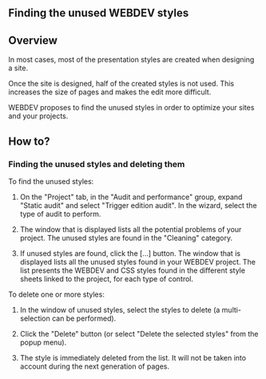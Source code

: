 


## Finding the unused WEBDEV styles
			



<a name="NOTE1"></a>
<a name="NOTE1_1"></a>


## Overview
<a name="overview_ELTTEXTE000096"></a>
In most cases, most of the presentation styles are created when designing a site.

Once the site is designed, half of the created styles is not used. This increases the size of pages and makes the edit more difficult.

WEBDEV proposes to find the unused styles in order to optimize your sites and your projects.

<a name="NOTE2"></a>
<a name="NOTE2_1"></a>


## How to?
<a name="how_ELTTEXTE000120"></a>


### Finding the unused styles and deleting them
<a name="finding_the_unused_styles_and_deleting_them_ELTPARAGRAPHE000022"></a>

To find the unused styles: 

1. On the "Project" tab, in the "Audit and performance" group, expand "Static audit" and select "Trigger edition audit". In the wizard, select the type of audit to perform.

2. The window that is displayed lists all the potential problems of your project. The unused styles are found in the "Cleaning" category. 

3. If unused styles are found, click the [...] button. The window that is displayed lists all the unused styles found in your WEBDEV project. The list presents the WEBDEV and CSS styles found in the different style sheets linked to the project, for each type of control.




To delete one or more styles:

1. In the window of unused styles, select the styles to delete (a multi-selection can be performed).

2. Click the "Delete" button (or select "Delete the selected styles" from the popup menu).

3. The style is immediately deleted from the list. It will not be taken into account during the next generation of pages.





